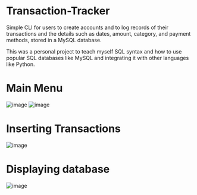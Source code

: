 # Transaction-Tracker
Simple CLI for users to create accounts and to log records of their transactions and the details such as dates, amount, category, and payment methods, stored in a MySQL database.

This was a personal project to teach myself SQL syntax and how to use popular SQL databases like MySQL and integrating it with other languages like Python.

# Main Menu
![image](https://user-images.githubusercontent.com/85257356/136735017-d4c9c4d9-c26a-47a7-bb18-417b4b274a1b.png)
![image](https://user-images.githubusercontent.com/85257356/136735594-65b3c856-9d1b-4e45-93e1-b5195504b5b2.png)


# Inserting Transactions
![image](https://user-images.githubusercontent.com/85257356/136735172-4dd32650-3b07-403c-936e-5c22d4118dcf.png)


# Displaying database
![image](https://user-images.githubusercontent.com/85257356/136735560-9b58ee5e-a381-4986-8546-8e6771506e6b.png)
